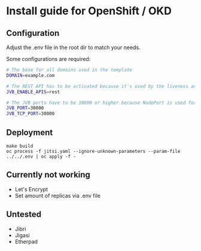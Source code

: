# Install guide for OpenShift / OKD

## Configuration
Adjust the .env file in the root dir to match your needs.

Some configurations are required:
```bash
# The base for all domains used in the template
DOMAIN=example.com

# The REST API has to be activated because it's used by the liveness and readiness probes
JVB_ENABLE_APIS=rest

# The JVB ports have to be 30000 or higher because NodePort is used for them
JVB_PORT=30000
JVB_TCP_PORT=30000
```

## Deployment
```console
make build
oc process -f jitsi.yaml --ignore-unknown-parameters --param-file ../../.env | oc apply -f -
```

## Currently not working
- Let's Encrypt
- Set amount of replicas via .env file

## Untested
- Jibri
- Jigasi
- Etherpad
